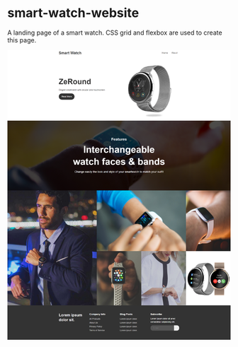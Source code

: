 # smart-watch-website

A landing page of a smart watch. CSS grid and flexbox are used to create this page. 

![](scan.png)

